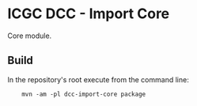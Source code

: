 ICGC DCC - Import Core
===

Core module.


Build
---

In the repository's root execute from the command line:

        mvn -am -pl dcc-import-core package

